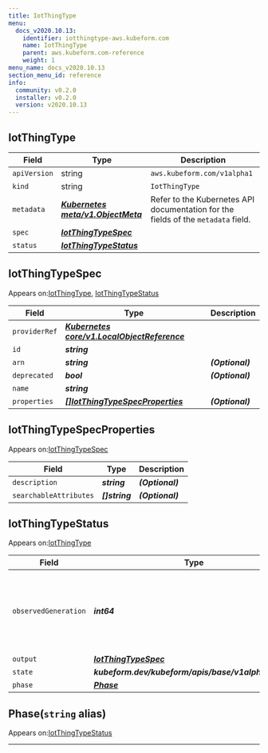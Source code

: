 ```yaml
---
title: IotThingType
menu:
  docs_v2020.10.13:
    identifier: iotthingtype-aws.kubeform.com
    name: IotThingType
    parent: aws.kubeform.com-reference
    weight: 1
menu_name: docs_v2020.10.13
section_menu_id: reference
info:
  community: v0.2.0
  installer: v0.2.0
  version: v2020.10.13
---
```


## IotThingType
| Field | Type | Description |
| ------ | ----- | ----------- |
| `apiVersion` | string | `aws.kubeform.com/v1alpha1` |
|    `kind` | string | `IotThingType` |
| `metadata` | ***[Kubernetes meta/v1.ObjectMeta](https://kubernetes.io/docs/reference/generated/kubernetes-api/v1.13/#objectmeta-v1-meta)***|Refer to the Kubernetes API documentation for the fields of the `metadata` field.|
| `spec` | ***[IotThingTypeSpec](#iotthingtypespec)***||
| `status` | ***[IotThingTypeStatus](#iotthingtypestatus)***||
## IotThingTypeSpec

Appears on:[IotThingType](#iotthingtype), [IotThingTypeStatus](#iotthingtypestatus)

| Field | Type | Description |
| ------ | ----- | ----------- |
| `providerRef` | ***[Kubernetes core/v1.LocalObjectReference](https://kubernetes.io/docs/reference/generated/kubernetes-api/v1.13/#localobjectreference-v1-core)***||
| `id` | ***string***||
| `arn` | ***string***| ***(Optional)*** |
| `deprecated` | ***bool***| ***(Optional)*** |
| `name` | ***string***||
| `properties` | ***[[]IotThingTypeSpecProperties](#iotthingtypespecproperties)***| ***(Optional)*** |
## IotThingTypeSpecProperties

Appears on:[IotThingTypeSpec](#iotthingtypespec)

| Field | Type | Description |
| ------ | ----- | ----------- |
| `description` | ***string***| ***(Optional)*** |
| `searchableAttributes` | ***[]string***| ***(Optional)*** |
## IotThingTypeStatus

Appears on:[IotThingType](#iotthingtype)

| Field | Type | Description |
| ------ | ----- | ----------- |
| `observedGeneration` | ***int64***| ***(Optional)*** Resource generation, which is updated on mutation by the API Server.|
| `output` | ***[IotThingTypeSpec](#iotthingtypespec)***| ***(Optional)*** |
| `state` | ***kubeform.dev/kubeform/apis/base/v1alpha1.State***| ***(Optional)*** |
| `phase` | ***[Phase](#phase)***| ***(Optional)*** |
## Phase(`string` alias)

Appears on:[IotThingTypeStatus](#iotthingtypestatus)

---
